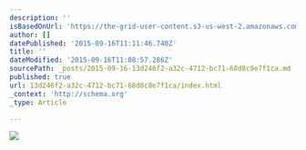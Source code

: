 ```yaml
---
description: ''
isBasedOnUrl: 'https://the-grid-user-content.s3-us-west-2.amazonaws.com/93043aad-1c49-473f-8f92-2423934b3ad6.jpg'
author: []
datePublished: '2015-09-16T11:11:46.740Z'
title: ''
dateModified: '2015-09-16T11:08:57.286Z'
sourcePath: _posts/2015-09-16-13d246f2-a32c-4712-bc71-68d8c8e7f1ca.md
published: true
url: 13d246f2-a32c-4712-bc71-68d8c8e7f1ca/index.html
_context: 'http://schema.org'
_type: Article

---
```

![](https://the-grid-user-content.s3-us-west-2.amazonaws.com/93043aad-1c49-473f-8f92-2423934b3ad6.jpg)